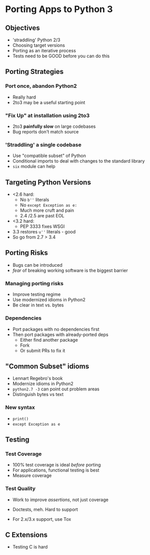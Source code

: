 # Porting Apps to Python 3

## Objectives

- 'straddling' Python 2/3
- Choosing target versions
- Porting as an iterative process
- Tests need to be GOOD before you can do this

## Porting Strategies

### Port once, abandon Python2

- Really hard
- 2to3 may be a useful starting point

### "Fix Up" at installation using 2to3

- 2to3 **painfully slow** on large codebases
- Bug reports don't match source

### 'Straddling' a single codebase

- Use "compatible subset" of Python
- Conditional imports to deal with changes to the standard library
- `six` module can help

## Targeting Python Versions
- <2.6 hard:
    - No `b''` literals
    - No `except Exception as e:`
    - Much more cruft and pain
    - 2.4 /2.5 are past EOL
- <3.2 hard:
    - PEP 3333 fixes WSGI
- 3.3 restores `u''` literals - good
- So go from 2.7 > 3.4

## Porting Risks

- Bugs can be introduced
- *fear* of breaking working software is the biggest barrier

### Managing porting risks

- Improve testing regime
- Use modernized idioms in Python2
- Be clear in text vs. bytes


### Dependencies

- Port packages with no dependencies first
- Then port packages with already-ported deps
    - Either find another package
    - Fork
    - Or submit PRs to fix it

## "Common Subset" idioms

- Lennart Regebro's book
- Modernize idioms in Python2
- `python2.7 -3` can point out problem areas
- Distinguish bytes vs text

### New syntax

- `print()`
- `except Exception as e`

## Testing

### Test Coverage
- 100% test coverage is ideal *before* porting
- For applications, functional testing is best
- Measure coverage

### Test Quality

- Work to improve *assertions*, not just coverage
- Doctests, meh. Hard to support

- For 2.x/3.x support, use Tox

## C Extensions

- Testing C is hard